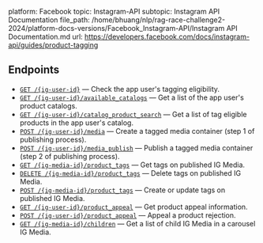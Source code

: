 platform: Facebook
topic: Instagram-API
subtopic: Instagram API Documentation
file_path: /home/bhuang/nlp/rag-race-challenge2-2024/platform-docs-versions/Facebook_Instagram-API/Instagram API Documentation.md
url: https://developers.facebook.com/docs/instagram-api/guides/product-tagging


## Endpoints

* [`GET /{ig-user-id}`](https://developers.facebook.com/docs/instagram-api/reference/ig-user#read) — Check the app user's tagging eligibility.
* [`GET /{ig-user-id}/available_catalogs`](https://developers.facebook.com/docs/instagram-api/reference/ig-user/available_catalogs#reading) — Get a list of the app user's product catalogs.
* [`GET /{ig-user-id}/catalog_product_search`](https://developers.facebook.com/docs/instagram-api/reference/ig-user/catalog_product_search#reading) — Get a list of tag eligible products in the app user's catalog.
* [`POST /{ig-user-id}/media`](https://developers.facebook.com/docs/instagram-api/reference/ig-user/media#creating) — Create a tagged media container (step 1 of publishing process).
* [`POST /{ig-user-id}/media_publish`](https://developers.facebook.com/docs/instagram-api/reference/ig-user/media_publish) — Publish a tagged media container (step 2 of publishing process).
* [`GET /{ig-media-id}/product_tags`](https://developers.facebook.com/docs/instagram-api/reference/ig-media/product_tags#reading) — Get tags on published IG Media.
* [`DELETE /{ig-media-id}/product_tags`](https://developers.facebook.com/docs/instagram-api/reference/ig-media/product_tags#deleting) — Delete tags on published IG Media.
* [`POST /{ig-media-id}/product_tags`](https://developers.facebook.com/docs/instagram-api/reference/ig-media/product_tags#creating) — Create or update tags on published IG Media.
* [`GET /{ig-user-id}/product_appeal`](https://developers.facebook.com/docs/instagram-api/reference/ig-user/product_appeal#reading) — Get product appeal information.
* [`POST /{ig-user-id}/product_appeal`](https://developers.facebook.com/docs/instagram-api/reference/ig-user/product_appeal#creating) — Appeal a product rejection.
* [`GET /{ig-media-id}/children`](https://developers.facebook.com/docs/instagram-api/reference/ig-media/children#read) — Get a list of child IG Media in a carousel IG Media.

[](#)